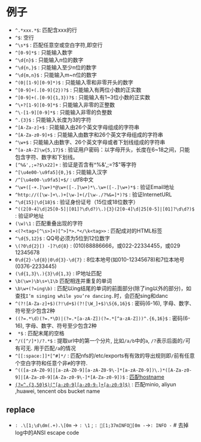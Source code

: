 # 例子

- `^.*xxx.*$`: 匹配含xxx的行
- `^$`: 空行
- `^\s*$` : 匹配任意空或空白字符,即空行
- `^[0-9]*$` :	只能输入数字
- `^\d{n}$` :	只能输入n位的数字
- `^\d{n,}$` :	只能输入至少n位的数字
- `^\d{m,n}$` :	只能输入m~n位的数字
- `^(0|[1-9][0-9]*)$` :	只能输入零和非零开头的数字
- `^[0-9]+(.[0-9]{2})?$` :	只能输入有两位小数的正实数
- `^[0-9]+(.[0-9]{1,3})?$` :	只能输入有1~3位小数的正实数
- `^\+?[1-9][0-9]*$` :	只能输入非零的正整数
- `^\-[1-9][0-9]*$` :	只能输入非零的负整数
- `^.{3}$` :	只能输入长度为3的字符
- `^[A-Za-z]+$` :	只能输入由26个英文字母组成的字符串
- `^[A-Za-z0-9]+$` :	只能输入由数字和26个英文字母组成的字符串
- `^\w+$` :	只能输入由数字、26个英文字母或者下划线组成的字符串
- `^[a-zA-Z]\w{5,17}$` :	验证用户密码：以字母开头，长度在6~18之间，只能包含字符、数字和下划线。
- `[^%&',;=?$\x22]+` :	验证是否含有^%&',;=?$\"等字符
- `^[\u4e00-\u9fa5]{0,}$` :	只能输入汉字
- `/^[\u4e00-\u9fa5]+$/` : utf8中文
- `^\w+([-+.]\w+)*@\w+([-.]\w+)*\.\w+([-.]\w+)*$` :	验证Email地址
- `^http://([\w-]+\.)+[\w-]+(/[\w-./?%&=]*)?$` :	验证InternetURL
- `^\d{15}|\d{18}$` :	验证身份证号（15位或18位数字）
- `^((2[0-4]\d|25[0-5]|[01]?\d\d?)\.){3}(2[0-4]\d|25[0-5]|[01]?\d\d?)$` :	验证IP地址
- `(\w)\1` :	匹配重叠出现的字符
- `<(?<tag>[^\s>]+)[^>]*>.*</\k<tag>>` : 匹配成对的HTML标签
- `^\d{5,12}$` : 	QQ号必须为5位到12位数字
- `\(?0\d{2}[) -]?\d{8}` : 	(010)88886666，或022-22334455，或029 12345678
- `0\d{2}-\d{8}|0\d{3}-\d{7}`	: 8位本地号(如010-12345678)和7位本地号(0376-2233445)
- `(\d{1,3}\.){3}\d{1,3}` :	IP地址匹配
- `\b(\w+)\b\s+\1\b`	 	匹配相连并重复的单词
- `\b\w+(?=ing\b)` :	匹配以ing结尾的单词的前面部分(除了ing以外的部分)，如查找`I’m singing while you’re dancing.`时，会匹配sing和danc
- `^(?![A-Za-z]+$)(?!\d+$)(?![\W_]+$)\S{6,16}$` : 密码(6-16), 字母、数字、符号至少包含2种
- `((?=.*\d)(?=.*\D)|(?=.*[a-zA-Z])(?=.*[^a-zA-Z]))^.{6,16}$` : 密码(6-16), 字母、数字、符号至少包含2种
- ` *$` : 匹配末尾的空格
- `^/([^/]*)/?.*$` : 提取url中的第一个分片, 比如`/a/b`中的`a`, `/?`表示后面的`/`可有可无. 用于匹配`/a`的情况
- `^[[:space:]]*[^#]*/` : 匹配nfs的/etc/exports有有效的导出规则即`/`前有任意个空白字符和任意个非`#`的字符.
- `^(([a-zA-Z0-9]|[a-zA-Z0-9][a-zA-Z0-9\-]*[a-zA-Z0-9])\.)*([A-Za-z0-9]|[A-Za-z0-9][A-Za-z0-9\-]*[A-Za-z0-9])$` : [匹配hostname](https://stackoverflow.com/questions/106179/regular-expression-to-match-dns-hostname-or-ip-address)
- [`(?=^.{3,50}$)(^[a-z0-9][a-z0-9-]+[a-z0-9]$)`](https://stackoverflow.com/questions/50480924/regex-for-s3-bucket-name/50484916) : 匹配minio, aliyun ,huawei, tencent obs bucket name

## replace
- `: .\[1;\d\dm(.+).\[0m` -> `: \1` ; `: [1;37mINFO[0m -`->`: INFO -` # 去掉log中的ANSI escape code

